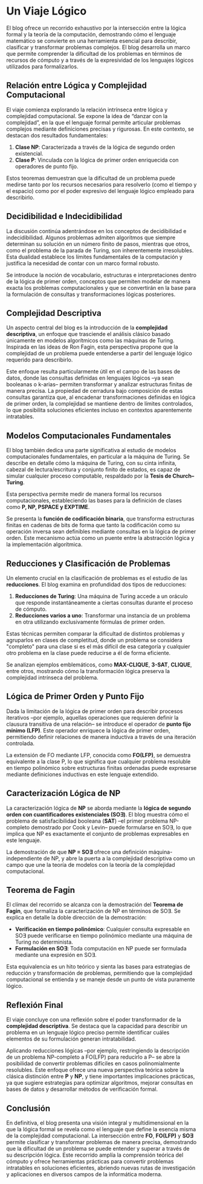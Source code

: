 # Un Viaje Lógico

El blog ofrece un recorrido exhaustivo por la intersección entre la lógica formal y la teoría de la computación, demostrando cómo el lenguaje matemático se convierte en una herramienta esencial para describir, clasificar y transformar problemas complejos. El blog desarrolla un marco que permite comprender la dificultad de los problemas en términos de recursos de cómputo y a través de la expresividad de los lenguajes lógicos utilizados para formalizarlos.

## Relación entre Lógica y Complejidad Computacional

El viaje comienza explorando la relación intrínseca entre lógica y complejidad computacional. Se expone la idea de “danzar con la complejidad”, en la que el lenguaje formal permite articular problemas complejos mediante definiciones precisas y rigurosas. En este contexto, se destacan dos resultados fundamentales:

1. **Clase NP**: Caracterizada a través de la lógica de segundo orden existencial.
2. **Clase P**: Vinculada con la lógica de primer orden enriquecida con operadores de punto fijo.

Estos teoremas demuestran que la dificultad de un problema puede medirse tanto por los recursos necesarios para resolverlo (como el tiempo y el espacio) como por el poder expresivo del lenguaje lógico empleado para describirlo.

## Decidibilidad e Indecidibilidad

La discusión continúa adentrándose en los conceptos de decidibilidad e indecidibilidad. Algunos problemas admiten algoritmos que siempre determinan su solución en un número finito de pasos, mientras que otros, como el problema de la parada de Turing, son inherentemente irresolubles. Esta dualidad establece los límites fundamentales de la computación y justifica la necesidad de contar con un marco formal robusto.

Se introduce la noción de vocabulario, estructuras e interpretaciones dentro de la lógica de primer orden, conceptos que permiten modelar de manera exacta los problemas computacionales y que se convertirán en la base para la formulación de consultas y transformaciones lógicas posteriores.

## Complejidad Descriptiva

Un aspecto central del blog es la introducción de la **complejidad descriptiva**, un enfoque que trasciende el análisis clásico basado únicamente en modelos algorítmicos como las máquinas de Turing. Inspirada en las ideas de Ron Fagin, esta perspectiva propone que la complejidad de un problema puede entenderse a partir del lenguaje lógico requerido para describirlo.

Este enfoque resulta particularmente útil en el campo de las bases de datos, donde las consultas definidas en lenguajes lógicos –ya sean booleanas o k-arias– permiten transformar y analizar estructuras finitas de manera precisa. La propiedad de cerradura bajo composición de estas consultas garantiza que, al encadenar transformaciones definidas en lógica de primer orden, la complejidad se mantiene dentro de límites controlados, lo que posibilita soluciones eficientes incluso en contextos aparentemente intratables.

## Modelos Computacionales Fundamentales

El blog también dedica una parte significativa al estudio de modelos computacionales fundamentales, en particular a la máquina de Turing. Se describe en detalle cómo la máquina de Turing, con su cinta infinita, cabezal de lectura/escritura y conjunto finito de estados, es capaz de simular cualquier proceso computable, respaldado por la **Tesis de Church–Turing**.

Esta perspectiva permite medir de manera formal los recursos computacionales, estableciendo las bases para la definición de clases como **P, NP, PSPACE y EXPTIME**.

Se presenta la **función de codificación binaria**, que transforma estructuras finitas en cadenas de bits de forma que tanto la codificación como su operación inversa sean definibles mediante consultas en la lógica de primer orden. Este mecanismo actúa como un puente entre la abstracción lógica y la implementación algorítmica.

## Reducciones y Clasificación de Problemas

Un elemento crucial en la clasificación de problemas es el estudio de las **reducciones**. El blog examina en profundidad dos tipos de reducciones:

1. **Reducciones de Turing**: Una máquina de Turing accede a un oráculo que responde instantáneamente a ciertas consultas durante el proceso de cómputo.
2. **Reducciones varios a uno**: Transformar una instancia de un problema en otra utilizando exclusivamente fórmulas de primer orden.

Estas técnicas permiten comparar la dificultad de distintos problemas y agruparlos en clases de completitud, donde un problema se considera "completo" para una clase si es el más difícil de esa categoría y cualquier otro problema en la clase puede reducirse a él de forma eficiente.

Se analizan ejemplos emblemáticos, como **MAX-CLIQUE**, **3-SAT**, **CLIQUE**, entre otros, mostrando cómo la transformación lógica preserva la complejidad intrínseca del problema.

## Lógica de Primer Orden y Punto Fijo

Dada la limitación de la lógica de primer orden para describir procesos iterativos –por ejemplo, aquellas operaciones que requieren definir la clausura transitiva de una relación– se introduce el operador de **punto fijo mínimo (LFP)**. Este operador enriquece la lógica de primer orden, permitiendo definir relaciones de manera inductiva a través de una iteración controlada.

La extensión de FO mediante LFP, conocida como **FO(LFP)**, se demuestra equivalente a la clase P, lo que significa que cualquier problema resoluble en tiempo polinómico sobre estructuras finitas ordenadas puede expresarse mediante definiciones inductivas en este lenguaje extendido.

## Caracterización Lógica de NP

La caracterización lógica de **NP** se aborda mediante la **lógica de segundo orden con cuantificadores existenciales (SO∃)**. El blog muestra cómo el problema de satisfacibilidad booleana (**SAT**) –el primer problema NP-completo demostrado por Cook y Levin– puede formularse en SO∃, lo que implica que NP es exactamente el conjunto de problemas expresables en este lenguaje.

La demostración de que **NP = SO∃** ofrece una definición máquina-independiente de NP, y abre la puerta a la complejidad descriptiva como un campo que une la teoría de modelos con la teoría de la complejidad computacional.

## Teorema de Fagin

El clímax del recorrido se alcanza con la demostración del **Teorema de Fagin**, que formaliza la caracterización de NP en términos de SO∃. Se explica en detalle la doble dirección de la demostración:

- **Verificación en tiempo polinómico**: Cualquier consulta expresable en SO∃ puede verificarse en tiempo polinómico mediante una máquina de Turing no determinista.
- **Formulación en SO∃**: Toda computación en NP puede ser formulada mediante una expresión en SO∃.

Esta equivalencia es un hito teórico y sienta las bases para estrategias de reducción y transformación de problemas, permitiendo que la complejidad computacional se entienda y se maneje desde un punto de vista puramente lógico.

## Reflexión Final

El viaje concluye con una reflexión sobre el poder transformador de la **complejidad descriptiva**. Se destaca que la capacidad para describir un problema en un lenguaje lógico preciso permite identificar cuáles elementos de su formulación generan intratabilidad.

Aplicando reducciones lógicas –por ejemplo, restringiendo la descripción de un problema NP-completo a FO(LFP) para reducirlo a P– se abre la posibilidad de convertir problemas difíciles en casos polinomialmente resolubles. Este enfoque ofrece una nueva perspectiva teórica sobre la clásica distinción entre **P** y **NP**, y tiene importantes implicaciones prácticas, ya que sugiere estrategias para optimizar algoritmos, mejorar consultas en bases de datos y desarrollar métodos de verificación formal.

## Conclusión

En definitiva, el blog presenta una visión integral y multidimensional en la que la lógica formal se revela como el lenguaje que define la esencia misma de la complejidad computacional. La intersección entre **FO**, **FO(LFP)** y **SO∃** permite clasificar y transformar problemas de manera precisa, demostrando que la dificultad de un problema se puede entender y superar a través de su descripción lógica. Este recorrido amplía la comprensión teórica del cómputo y ofrece herramientas prácticas para convertir problemas intratables en soluciones eficientes, abriendo nuevas rutas de investigación y aplicaciones en diversos campos de la informática moderna.

